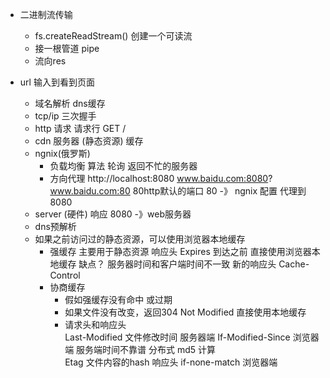 
- 二进制流传输
  - fs.createReadStream() 创建一个可读流
  - 接一根管道  pipe
  - 流向res


- url 输入到看到页面
  - 域名解析
    dns缓存
  - tcp/ip
    三次握手
  - http 请求
    请求行 GET /
  - cdn 服务器 (静态资源)
    缓存
  - ngnix(俄罗斯) 
    - 负载均衡
      算法 轮询 返回不忙的服务器
    - 方向代理
      http://localhost:8080
      www.baidu.com:8080?
      www.baidu.com:80 80http默认的端口
      80 -》 ngnix 配置 代理到 8080
  - server (硬件) 响应
     8080 -》web服务器 
  - dns预解析
  - 如果之前访问过的静态资源，可以使用浏览器本地缓存
    - 强缓存  主要用于静态资源
      响应头 Expires 到达之前 直接使用浏览器本地缓存
      缺点？
        服务器时间和客户端时间不一致
      新的响应头 Cache-Control
    - 协商缓存
      - 假如强缓存没有命中 或过期
      - 如果文件没有改变，返回304  Not Modified  直接使用本地缓存
      - 请求头和响应头  
       Last-Modified  文件修改时间 服务器端
       If-Modified-Since  浏览器端
       服务端时间不靠谱 分布式
       md5 计算       
       Etag 文件内容的hash 响应头
       if-none-match  浏览器端